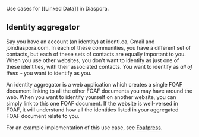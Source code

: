 Use cases for [[Linked Data]] in Diaspora.
## Identity aggregator
Say you have an account (an identity) at identi.ca, Gmail and joindiaspora.com. In each of these communities, you have a different set of contacts, but each of these sets of contacts are equally important to you. When you use other websites, you don't want to identify as just one of these identities, with their associated contacts. You want to identify as _all of them_ - you want to identify as you.

An identity aggregator is a web application which creates a single FOAF document linking to all the other FOAF documents you may have around the web. When you want to identify yourself on another website, you can simply link to this one FOAF document. If the website is well-versed in FOAF, it will understand how all the identities listed in your aggregated FOAF document relate to you.

For an example implementation of this use case, see [Foafpress](http://foafpress.org/).